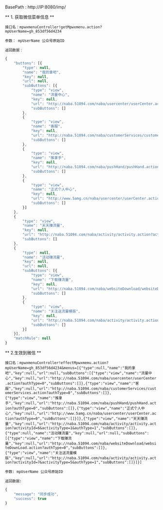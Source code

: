 

BasePath : http://IP:8080/imp/

** 1. 获取微信菜单信息 **

`接口名：mpwxmenuController!getMpwxmenu.action?mpUserName=gh_853df56d4234`

`参数： mpUserName 公众号原始ID`

`返回数据：`
```javascript
{
	"buttons": [{
		"type": null,
		"name": "我的拿吧",
		"key": null,
		"url": null,
		"subButtons": [{
			"type": "view",
			"name": "流量中心",
			"key": null,
			"url": "http://naba.51094.com/naba/usercenter/userCenter.action?authType=0",
			"subButtons": []
		},
		{
			"type": "view",
			"name": "客服",
			"key": null,
			"url": "http://naba.51094.com/naba/customerServices/customerServices.action?authType=0",
			"subButtons": []
		},
		{
			"type": "view",
			"name": "推拿手",
			"key": null,
			"url": "http://naba.51094.com/naba/pushHand/pushHand.action?authType=0",
			"subButtons": []
		},
		{
			"type": "view",
			"name": "正式个人中心",
			"key": null,
			"url": "http://www.5amg.cn/naba/usercenter/userCenter.action?authType=0",
			"subButtons": []
		}]
	},
	{
		"type": "view",
		"name": "天天赚流量",
		"key": null,
		"url": "http://naba.51094.com/naba/activity/activity.action?activityId=6&activityType=1&authType=1",
		"subButtons": []
	},
	{
		"type": null,
		"name": "活动赚流量",
		"key": null,
		"url": null,
		"subButtons": [{
			"type": "view",
			"name": "下载赚流量",
			"key": null,
			"url": "http://naba.51094.com/naba/websiteDownload/websiteDownLoad.action?authType=0",
			"subButtons": []
		},
		{
			"type": "view",
			"name": "关注送流量模版",
			"key": null,
			"url": "http://naba.51094.com/naba/activity/activity.action?activityId=7&activityType=5&authType=1",
			"subButtons": []
		}]
	}],
	"matchRule": null
}
```
** 2.生效到微信 **

`接口名：mpwxmenuController!effectMpwxmemu.action?mpUserName=gh_853df56d4234&menus=[{"type":null,"name":"我的拿吧","key":null,"url":null,"subButtons":[{"type":"view","name":"流量中心","key":null,"url":"http://naba.51094.com/naba/usercenter/userCenter.action?authType=0","subButtons":[]},{"type":"view","name":"客服","key":null,"url":"http://naba.51094.com/naba/customerServices/customerServices.action?authType=0","subButtons":[]},{"type":"view","name":"推拿手","key":null,"url":"http://naba.51094.com/naba/pushHand/pushHand.action?authType=0","subButtons":[]},{"type":"view","name":"正式个人中心","key":null,"url":"http://www.5amg.cn/naba/usercenter/userCenter.action?authType=0","subButtons":[]}]},{"type":"view","name":"天天赚流量","key":null,"url":"http://naba.51094.com/naba/activity/activity.action?activityId=6&activityType=1&authType=1","subButtons":[]},{"type":null,"name":"活动赚流量","key":null,"url":null,"subButtons":[{"type":"view","name":"下载赚流量","key":null,"url":"http://naba.51094.com/naba/websiteDownload/websiteDownLoad.action?authType=0","subButtons":[]},{"type":"view","name":"关注送流量模版","key":null,"url":"http://naba.51094.com/naba/activity/activity.action?activityId=7&activityType=5&authType=1","subButtons":[]}]}]`

`参数: mpUserName 公众号原始ID`

`返回数据:`

```javascript
{
	"message": "同步成功",
	"success": true
}
```
